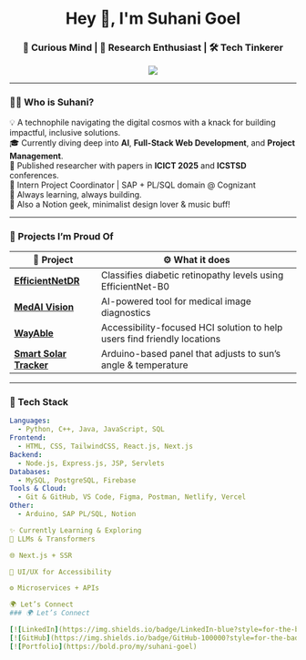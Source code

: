 <h1 align="center">Hey 👋, I'm Suhani Goel</h1>
<h3 align="center">🚀 Curious Mind | 🔬 Research Enthusiast | 🛠️ Tech Tinkerer</h3>

<p align="center">
  <img src="https://readme-typing-svg.demolab.com?font=Fira+Code&weight=500&pause=1000&color=FF61C7&center=true&vCenter=true&width=435&lines=Building+meaningful+projects.;Passionate+about+AI+%26+innovation.;Thriving+at+the+intersection+of+code+%26+creativity." />
</p>

---

### 👩‍💻 Who is Suhani?

💡 A technophile navigating the digital cosmos with a knack for building impactful, inclusive solutions.  
🎓 Currently diving deep into **AI**, **Full-Stack Web Development**, and **Project Management**.  
📝 Published researcher with papers in **ICICT 2025** and **ICSTSD** conferences.  
💼 Intern Project Coordinator | SAP + PL/SQL domain @ Cognizant  
🌱 Always learning, always building.  
🎨 Also a Notion geek, minimalist design lover & music buff!

---

### 🧠 Projects I’m Proud Of

| 🧪 Project | ⚙️ What it does |
|-----------|----------------|
| [**EfficientNetDR**](https://github.com/suhani2812/EfficientNetDR) | Classifies diabetic retinopathy levels using EfficientNet-B0 |
| [**MedAI Vision**](https://github.com/suhani2812/medai-vision) | AI-powered tool for medical image diagnostics |
| [**WayAble**](https://github.com/suhani2812/wayable) | Accessibility-focused HCI solution to help users find friendly locations |
| [**Smart Solar Tracker**](https://github.com/suhani2812) | Arduino-based panel that adjusts to sun’s angle & temperature |

---

### 🔧 Tech Stack

```yaml
Languages:
  - Python, C++, Java, JavaScript, SQL
Frontend:
  - HTML, CSS, TailwindCSS, React.js, Next.js
Backend:
  - Node.js, Express.js, JSP, Servlets
Databases:
  - MySQL, PostgreSQL, Firebase
Tools & Cloud:
  - Git & GitHub, VS Code, Figma, Postman, Netlify, Vercel
Other:
  - Arduino, SAP PL/SQL, Notion

✨ Currently Learning & Exploring
🧠 LLMs & Transformers

🌐 Next.js + SSR

📱 UI/UX for Accessibility

⚙️ Microservices + APIs

🌍 Let’s Connect
### 🌍 Let’s Connect

[![LinkedIn](https://img.shields.io/badge/LinkedIn-blue?style=for-the-badge&logo=linkedin)](https://www.linkedin.com/in/suhani-goel-70683021b/)
[![GitHub](https://img.shields.io/badge/GitHub-100000?style=for-the-badge&logo=github)](https://github.com/suhani2812)
[![Portfolio](https://bold.pro/my/suhani-goel)
